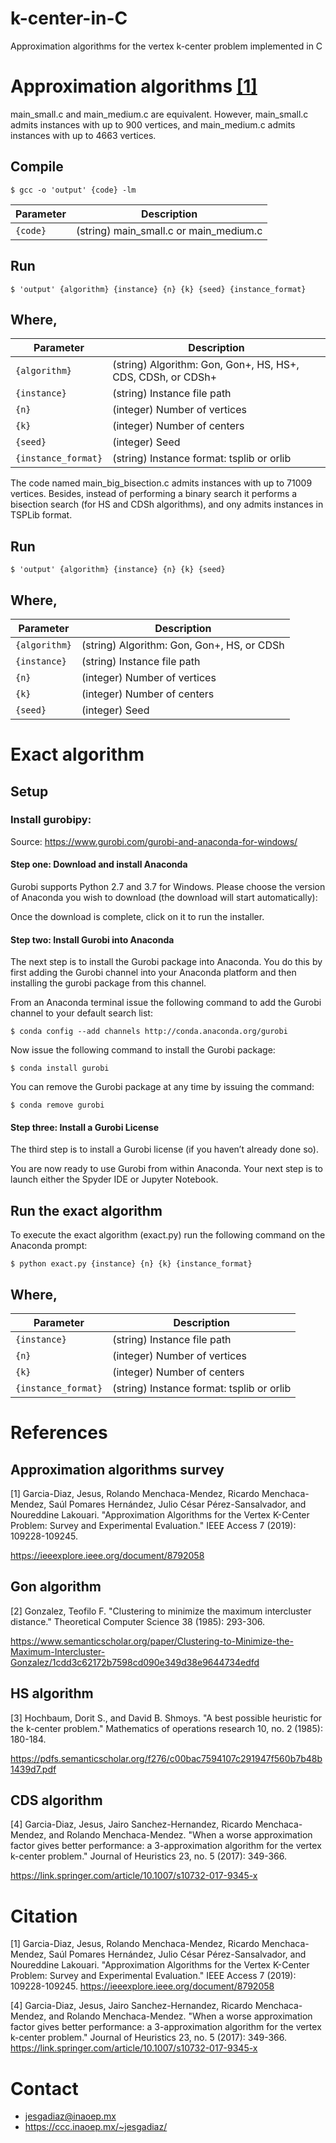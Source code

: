 # k-center-in-C
Approximation algorithms for the vertex k-center problem implemented in C

# Approximation algorithms [[1]](#1)

main_small.c and main_medium.c are equivalent. However, main_small.c admits instances with up to 900 vertices, and main_medium.c admits instances with up to 4663 vertices. 

## Compile

```
$ gcc -o 'output' {code} -lm
```

|  Parameter |                                          Description                                          |
|----------|---------------------------------------------------------------------------------------------|
| `{code}` | (string) main_small.c or main_medium.c                              |

## Run

```
$ 'output' {algorithm} {instance} {n} {k} {seed} {instance_format}
```

## Where,

|  Parameter |                                          Description                                          |
|----------|---------------------------------------------------------------------------------------------|
| `{algorithm}` | (string) Algorithm: Gon, Gon+, HS, HS+, CDS, CDSh, or CDSh+                                    |
| `{instance}` | (string) Instance file path                                    |
| `{n}`    | (integer) Number of vertices  |
| `{k}`    | (integer) Number of centers   |
| `{seed}`    | (integer) Seed   |
| `{instance_format}`    | (string) Instance format: tsplib or orlib |

The code named main_big_bisection.c admits instances with up to 71009 vertices. Besides, instead of performing a binary search it performs a bisection search (for HS and CDSh algorithms), and ony admits instances in TSPLib format.

## Run

```
$ 'output' {algorithm} {instance} {n} {k} {seed}
```

## Where,

|  Parameter |                                          Description                                          |
|----------|---------------------------------------------------------------------------------------------|
| `{algorithm}` | (string) Algorithm: Gon, Gon+, HS, or CDSh                                    |
| `{instance}` | (string) Instance file path                                    |
| `{n}`    | (integer) Number of vertices  |
| `{k}`    | (integer) Number of centers   |
| `{seed}`    | (integer) Seed   |

# Exact algorithm
## Setup
### Install gurobipy:

Source: https://www.gurobi.com/gurobi-and-anaconda-for-windows/

#### Step one: Download and install Anaconda

Gurobi supports Python 2.7 and 3.7 for Windows. Please choose the version of Anaconda you wish to download (the download will start automatically):

Once the download is complete, click on it to run the installer.

#### Step two: Install Gurobi into Anaconda

The next step is to install the Gurobi package into Anaconda. You do this by first adding the Gurobi channel into your Anaconda platform and then installing the gurobi package from this channel.

From an Anaconda terminal issue the following command to add the Gurobi channel to your default search list:

```
$ conda config --add channels http://conda.anaconda.org/gurobi
```

Now issue the following command to install the Gurobi package:

```
$ conda install gurobi
```

You can remove the Gurobi package at any time by issuing the command:

```
$ conda remove gurobi
```

#### Step three: Install a Gurobi License

The third step is to install a Gurobi license (if you haven’t already done so).

You are now ready to use Gurobi from within Anaconda. Your next step is to launch either the Spyder IDE or Jupyter Notebook.

## Run the exact algorithm

To execute the exact algorithm (exact.py) run the following command on the Anaconda prompt:

```
$ python exact.py {instance} {n} {k} {instance_format}
```

## Where,

|  Parameter |                                          Description                                          |
|----------|---------------------------------------------------------------------------------------------|
| `{instance}` | (string) Instance file path                                    |
| `{n}`    | (integer) Number of vertices  |
| `{k}`    | (integer) Number of centers   |
| `{instance_format}`    | (string) Instance format: tsplib or orlib |

# References

## Approximation algorithms survey

<a id="1">[1]</a> Garcia-Diaz, Jesus, Rolando Menchaca-Mendez, Ricardo Menchaca-Mendez, Saúl Pomares Hernández, Julio César Pérez-Sansalvador, and Noureddine Lakouari. "Approximation Algorithms for the Vertex K-Center Problem: Survey and Experimental Evaluation." IEEE Access 7 (2019): 109228-109245.

https://ieeexplore.ieee.org/document/8792058

## Gon algorithm

<a id="2">[2]</a> Gonzalez, Teofilo F. "Clustering to minimize the maximum intercluster distance." Theoretical Computer Science 38 (1985): 293-306.

https://www.semanticscholar.org/paper/Clustering-to-Minimize-the-Maximum-Intercluster-Gonzalez/1cdd3c62172b7598cd090e349d38e9644734edfd

## HS algorithm

<a id="3">[3]</a> Hochbaum, Dorit S., and David B. Shmoys. "A best possible heuristic for the k-center problem." Mathematics of operations research 10, no. 2 (1985): 180-184.

https://pdfs.semanticscholar.org/f276/c00bac7594107c291947f560b7b48b1439d7.pdf

## CDS algorithm

<a id="4">[4]</a> Garcia-Diaz, Jesus, Jairo Sanchez-Hernandez, Ricardo Menchaca-Mendez, and Rolando Menchaca-Mendez. "When a worse approximation factor gives better performance: a 3-approximation algorithm for the vertex k-center problem." Journal of Heuristics 23, no. 5 (2017): 349-366.

https://link.springer.com/article/10.1007/s10732-017-9345-x

# Citation

<a id="1">[1]</a> Garcia-Diaz, Jesus, Rolando Menchaca-Mendez, Ricardo Menchaca-Mendez, Saúl Pomares Hernández, Julio César Pérez-Sansalvador, and Noureddine Lakouari. "Approximation Algorithms for the Vertex K-Center Problem: Survey and Experimental Evaluation." IEEE Access 7 (2019): 109228-109245. https://ieeexplore.ieee.org/document/8792058


<a id="4">[4]</a> Garcia-Diaz, Jesus, Jairo Sanchez-Hernandez, Ricardo Menchaca-Mendez, and Rolando Menchaca-Mendez. "When a worse approximation factor gives better performance: a 3-approximation algorithm for the vertex k-center problem." Journal of Heuristics 23, no. 5 (2017): 349-366. https://link.springer.com/article/10.1007/s10732-017-9345-x

# Contact

* jesgadiaz@inaoep.mx
* https://ccc.inaoep.mx/~jesgadiaz/

